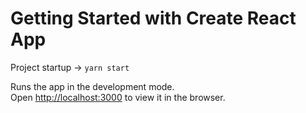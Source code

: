 # Getting Started with Create React App

Project startup -> `yarn start`

Runs the app in the development mode.\
Open [http://localhost:3000](http://localhost:3000) to view it in the browser.

